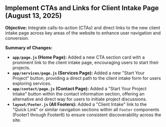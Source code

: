 ## Implement CTAs and Links for Client Intake Page (August 13, 2025)

**Objective:** Integrate calls-to-action (CTAs) and direct links to the new client intake page across key areas of the website to enhance user navigation and conversion.

**Summary of Changes:**

-   **`app/page.js` (Home Page):** Added a new CTA section card with a prominent link to the client intake page, encouraging users to start their projects.
-   **`app/services/page.js` (Services Page):** Added a new "Start Your Project" button, providing a direct path to the client intake form for users exploring services.
-   **`app/contact/page.js` (Contact Page):** Added a "Start Your Project Intake" button within the contact information section, offering an alternative and direct way for users to initiate project discussions.
-   **`layout/Footer.js` (All Footers):** Added a "Client Intake" link to the "Quick Link" or similar navigation sections within all `Footer` components (Footer1 through Footer6) to ensure consistent discoverability across the site.